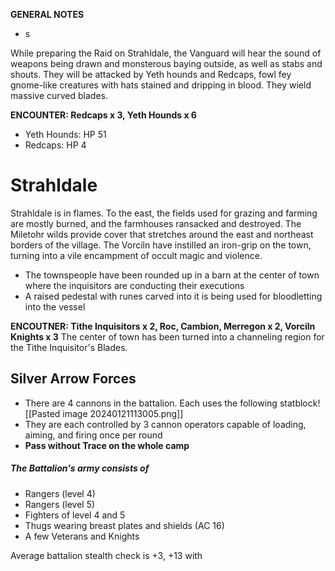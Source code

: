 **GENERAL NOTES**
- s

While preparing the Raid on Strahldale, the Vanguard will hear the sound of weapons being drawn and monsterous baying outside, as well as stabs and shouts. They will be attacked by Yeth hounds and Redcaps, fowl fey gnome-like creatures with hats stained and dripping in blood. They wield massive curved blades.

**ENCOUNTER: Redcaps x 3, Yeth Hounds x 6**
- Yeth Hounds: HP 51
- Redcaps: HP 4
# Strahldale
Strahldale is in flames. To the east, the fields used for grazing and farming are mostly burned, and the farmhouses ransacked and destroyed. The Miletohr wilds provide cover that stretches around the east and northeast borders of the village. The Vorciln have instilled an iron-grip on the town, turning into a vile encampment of occult magic and violence.

- The townspeople have been rounded up in a barn at the center of town where the inquisitors are conducting their executions
- A raised pedestal with runes carved into it is being used for bloodletting into the vessel

**ENCOUTNER: Tithe Inquisitors x 2, Roc, Cambion, Merregon x 2, Vorciln Knights x 3**
The center of town has been turned into a channeling region for the Tithe Inquisitor's Blades.
## Silver Arrow Forces
- There are 4 cannons in the battalion. Each uses the following statblock![[Pasted image 20240121113005.png]]
- They are each controlled by 3 cannon operators capable of loading, aiming, and firing once per round
- **Pass without Trace on the whole camp**
##### The Battalion's army consists of
- Rangers (level 4)
- Rangers (level 5)
- Fighters of level 4 and 5
- Thugs wearing breast plates and shields (AC 16)
- A few Veterans and Knights

Average battalion stealth check is +3, +13 with
